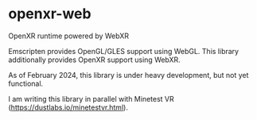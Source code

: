 # openxr-web
OpenXR runtime powered by WebXR

Emscripten provides OpenGL/GLES support using WebGL. This library additionally provides OpenXR support using WebXR.

As of February 2024, this library is under heavy development, but not yet functional.

I am writing this library in parallel with Minetest VR (https://dustlabs.io/minetestvr.html).
